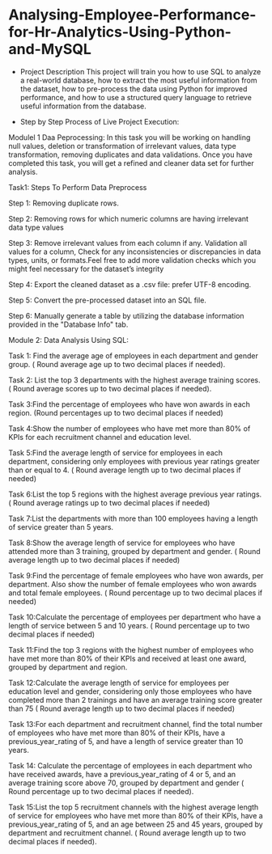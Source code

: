 # Analysing-Employee-Performance-for-Hr-Analytics-Using-Python-and-MySQL

- Project Description
This project will train you how to use SQL to analyze a real-world database, how to extract the most useful information from the dataset, how to pre-process the data using Python for improved performance, and how to use a structured query language to retrieve useful information from the database.

- Step by Step Process of Live Project Execution:

Modulel 1 Daa Peprocessing: In this task you will be working on handling null values, deletion or transformation of irrelevant values, data type transformation, removing duplicates and data validations. Once you have completed this task, you will get a refined and cleaner data set for further analysis.  

Task1:  Steps To Perform Data Preprocess 

Step 1: Removing duplicate rows.

Step 2: Removing rows for which numeric columns are having irrelevant data type values

Step 3: Remove irrelevant values from each column if any. Validation all values for a column, Check for any inconsistencies or discrepancies in data types, units, or formats.Feel free to add more validation checks which you might feel necessary for the dataset’s integrity

Step 4: Export the cleaned dataset as a .csv file: prefer UTF-8 encoding.

Step 5: Convert the pre-processed dataset into an SQL file. 

Step 6: Manually generate a table by utilizing the database information provided in the "Database Info" tab.

Module 2: Data Analysis Using SQL:

Task 1: Find the average age of employees in each department and gender group. ( Round average age up to two decimal places if needed).

Task 2: List the top 3 departments with the highest average training scores. ( Round average scores up to two decimal places if needed).

Task 3:Find the percentage of employees who have won awards in each region. (Round percentages up to two decimal places if needed)

Task 4:Show the number of employees who have met more than 80% of KPIs for each recruitment channel and education level.

Task 5:Find the average length of service for employees in each department, considering only employees with previous year ratings greater than or equal to 4. ( Round average length up to two decimal places if needed)

Task 6:List the top 5 regions with the highest average previous year ratings. ( Round average ratings up to two decimal places if needed)

Task 7:List the departments with more than 100 employees having a length of service greater than 5 years.

Task 8:Show the average length of service for employees who have attended more than 3 training, grouped by department and gender. ( Round average length up to two decimal places if needed)

Task 9:Find the percentage of female employees who have won awards, per department. Also show the number of female employees who won awards and total female employees. ( Round percentage up to two decimal places if needed)

Task 10:Calculate the percentage of employees per department who have a length of service between 5 and 10 years. ( Round percentage up to two decimal places if needed)

Task 11:Find the top 3 regions with the highest number of employees who have met more than 80% of their KPIs and received at least one award, grouped by department and region.

Task 12:Calculate the average length of service for employees per education level and gender, considering only those employees who have completed more than 2 trainings and have an average training score greater than 75
( Round average length up to two decimal places if needed)

Task 13:For each department and recruitment channel, find the total number of employees who have met more than 80% of their KPIs, have a previous_year_rating of 5, and have a length of service greater than 10 years.

Task 14: Calculate the percentage of employees in each department who have received awards, have a previous_year_rating of 4 or 5, and an average training score above 70, grouped by department and gender
( Round percentage up to two decimal places if needed).

Task 15:List the top 5 recruitment channels with the highest average length of service for employees who have met more than 80% of their KPIs, have a previous_year_rating of 5, and an age between 25 and 45 years,
grouped by department and recruitment channel. ( Round average length up to two decimal places if needed).




